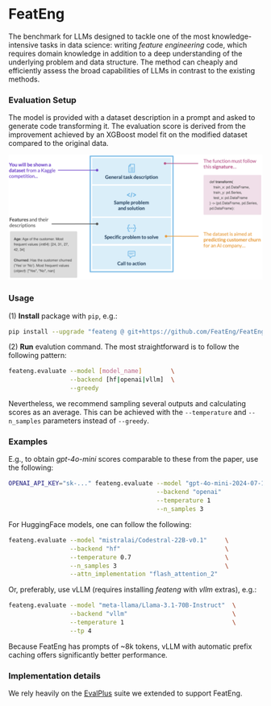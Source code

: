 # FeatEng
The benchmark for LLMs designed to tackle one of the most knowledge-intensive tasks in data science: writing *feature engineering* code, which requires domain knowledge in addition to a deep understanding of the underlying problem and data structure. The method can cheaply and efficiently assess the broad capabilities of LLMs in contrast to the existing methods.

### Evaluation Setup
The model is provided with a dataset description in a prompt and asked to generate code transforming it. The evaluation score is derived from the improvement achieved by an XGBoost model fit on the modified dataset compared to the original data.

![Components of LLM's prompt in FeatEng](static/prompt.png "Components of LLM's prompt in FeatEng")

### Usage
(1) **Install** package with `pip`, e.g.:
```bash
pip install --upgrade "feateng @ git+https://github.com/FeatEng/FeatEng"
```
(2) **Run** evalution command. The most straightforward is to follow the following pattern:
```bash
feateng.evaluate --model [model_name]        \
                 --backend [hf|openai|vllm]  \
                 --greedy
```

Nevertheless, we recommend sampling several outputs and calculating scores as an average. This can be achieved with the `--temperature` and `--n_samples` parameters instead of `--greedy`.

### Examples
E.g., to obtain *gpt-4o-mini* scores comparable to these from the paper, use the following:
```bash
OPENAI_API_KEY="sk-..." feateng.evaluate --model "gpt-4o-mini-2024-07-18"  \
                                         --backend "openai"                \
                                         --temperature 1                   \
                                         --n_samples 3
```

For HuggingFace models, one can follow the following:
```bash
feateng.evaluate --model "mistralai/Codestral-22B-v0.1"     \
                 --backend "hf"                             \
                 --temperature 0.7                          \
                 --n_samples 3                              \
                 --attn_implementation "flash_attention_2"
```
Or, preferably, use vLLM (requires installing *feateng* with *vllm* extras), e.g.:
```bash
feateng.evaluate --model "meta-llama/Llama-3.1-70B-Instruct"  \
                 --backend "vllm"                             \
                 --temperature 1                              \
                 --tp 4
```
Because FeatEng has prompts of ~8k tokens, vLLM with automatic prefix caching offers significantly better performance.

### Implementation details
We rely heavily on the [EvalPlus](https://github.com/evalplus/evalplus) suite we extended to support FeatEng.
